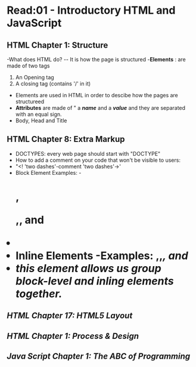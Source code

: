 # Read:01 - Introductory HTML and JavaScript

## HTML Chapter 1: Structure
-What does HTML do?
  -- It is how the page is structured
-**Elements** : are made of two tags
  1. An Opening tag
  2. A closing tag (contains '/' in it)
- Elements are used in HTML  in order to descibe how the pages are structureed
- **Attributes** are made of " a ***name*** and a ***value*** and they are separated with an equal sign.
- Body, Head and Title

## HTML Chapter 8: Extra Markup
- DOCTYPES: every web page should start with "DOCTYPE"
- How to add a comment on your code that won't be visible to users:
-   "<! 'two dashes'-comment 'two dashes'->'
-   Block Element Examples:
    -<h1>,<p>,<u1>, and <li>
- Inline Elements 
  -Examples: <a>,<b>,<em>, and <img>  
- *<div>* this element allows us group block-level and inling elements together. 
  
## HTML Chapter 17: HTML5 Layout

## HTML Chapter 1: Process & Design 

## Java Script Chapter 1: The ABC of Programming


